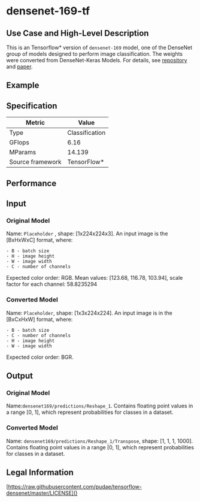 # densenet-169-tf

## Use Case and High-Level Description

This is an Tensorflow\* version of `densenet-169` model, one of the DenseNet
group of models designed to perform image classification. The weights were converted from DenseNet-Keras Models. For details, see [repository](https://github.com/pudae/tensorflow-densenet/) and [paper](https://arxiv.org/pdf/1608.06993.pdf).

## Example

## Specification

| Metric                          | Value                                     |
|---------------------------------|-------------------------------------------|
| Type                            | Classification                            |
| GFlops                          | 6.16                                      |
| MParams                         | 14.139                                    |
| Source framework                | TensorFlow\*                              |

## Performance

## Input

### Original Model

Name: `Placeholder` , shape: [1x224x224x3]. An input image is the [BxHxWxC] format,
   where:

    - B - batch size
    - H - image height
    - W - image width
    - C - number of channels

   Expected color order: RGB.
   Mean values: [123.68, 116.78, 103.94], scale factor for each channel: 58.8235294

### Converted Model

Name: `Placeholder`, shape: [1x3x224x224]. An input image is in the [BxCxHxW] format,
   where:

    - B - batch size
    - C - number of channels
    - H - image height
    - W - image width

   Expected color order: BGR.

## Output

### Original Model

Name:`densenet169/predictions/Reshape_1`. Contains floating point values in a range [0, 1], which represent probabilities for classes in a dataset.

### Converted Model

Name: `densenet169/predictions/Reshape_1/Transpose`, shape: [1, 1, 1, 1000]. Contains floating point values in a range [0, 1], which represent probabilities for classes in a dataset.

## Legal Information
[https://raw.githubusercontent.com/pudae/tensorflow-densenet/master/LICENSE]()
